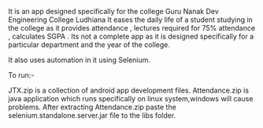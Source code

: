 It is an app designed specifically for the college Guru Nanak Dev Engineering College Ludhiana
It eases the daily life of a student studying in the college as it provides attendance , lectures required for 75% attendance , calculates SGPA .
Its not a complete app as it is designed specifically for a particular department and the year of the college.

It also uses automation in it using Selenium.


To run:-

JTX.zip is a collection of android app development files.
Attendance.zip is java application which runs specifically on linux system,windows will cause problems.
After extracting Attendance.zip paste the selenium.standalone.server.jar file to the libs folder.
